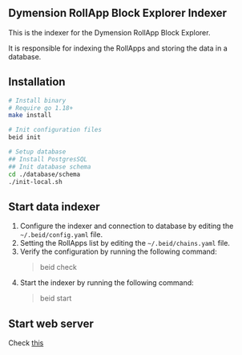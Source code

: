## Dymension RollApp Block Explorer Indexer

This is the indexer for the Dymension RollApp Block Explorer.

It is responsible for indexing the RollApps and storing the data in a database.

## Installation

```bash
# Install binary
# Require go 1.18+
make install

# Init configuration files
beid init

# Setup database
## Install PostgresSQL
## Init database schema
cd ./database/schema
./init-local.sh
```

## Start data indexer

1. Configure the indexer and connection to database by editing the `~/.beid/config.yaml` file.
2. Setting the RollApps list by editing the `~/.beid/chains.yaml` file.
3. Verify the configuration by running the following command:
   > beid check
4. Start the indexer by running the following command:
   > beid start

## Start web server

Check [this](https://github.com/bcdevtools/dymension-rollapp-block-explorer/blob/main/web-app/README.md)